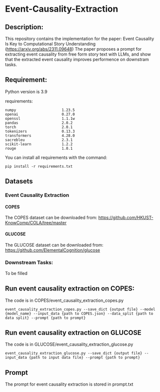 # Event-Causality-Extraction
## Description:
This repository contains the implementation for the paper: Event Causality Is Key to Computational Story Understanding (https://arxiv.org/abs/2311.09648)
The paper proposes a prompt for extracting event causality from free form story text with LLMs, and show that the extracted event causality improves performence on downstram tasks.
## Requirement:
Python version is 3.9

requirements:

```
numpy                     1.23.5
openai                    0.27.0
openssl                   1.1.1w
pandas                    2.0.2
torch                     2.0.1
tokenizers                0.13.3
transformers              4.28.0
sacrebleu                 2.3.1                    
scikit-learn              1.2.2
rouge                     1.0.1
```

You can install all requirements with the command:
```
pip install -r requirements.txt
```
## Datasets
### Event Causality Extraction
#### COPES
The COPES dataset can be downloaded from: https://github.com/HKUST-KnowComp/COLA/tree/master
#### GLUCOSE
The GLUCOSE dataset can be downloaded from: https://github.com/ElementalCognition/glucose

### Downstream Tasks:
To be filled


## Run event causality extraction on COPES:
The code is in COPES/event_causality_extraction_copes.py
```
event_causality_extraction_copes.py --save_dict {output file} --model {model_name} --input_data {path to COPES.json} --data_split {path to data split} --prompt {path to prompt}
```

## Run event causality extraction on GLUCOSE
The code is in GLUCOSE/event_causality_extraction_glucose.py
```
event_causality_extraction_glucose.py --save_dict {output file} --input_data {path to input data file} --prompt {path to prompt}
```

## Prompt
The prompt for event causality extraction is stored in prompt.txt
